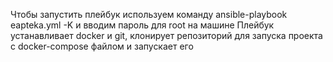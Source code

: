 Чтобы запустить плейбук используем команду 
ansible-playbook eapteka.yml -K
и вводим пароль для root на машине
Плейбук устанавливает docker и git, клонирует репозиторий для запуска проекта с docker-compose файлом и запускает его
